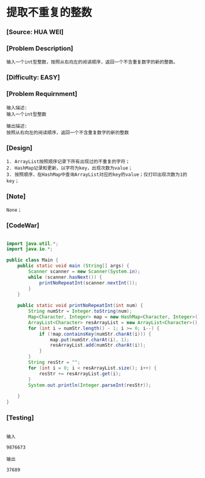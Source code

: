 # 提取不重复的整数

### [Source: HUA WEI]

### [Problem Description]
	
	输入一个int型整数，按照从右向左的阅读顺序，返回一个不含重复数字的新的整数。


### [Difficulty: EASY]

### [Problem Requirnment]
	
	输入描述:
	输入一个int型整数

	输出描述:
	按照从右向左的阅读顺序，返回一个不含重复数字的新的整数


### [Design]
	
	1. ArrayList按照顺序记录下所有出现过的不重复的字符；
	2. HashMap记录和更新，以字符为key，出现次数为value；
	3. 按照顺序，在HashMap中查询ArrayList对应的key的value；仅打印出现次数为1的key；

### [Note]

	None；

### [CodeWar]

```java

import java.util.*;
import java.io.*;

public class Main {
    public static void main (String[] args) {
        Scanner scanner = new Scanner(System.in);
        while (scanner.hasNext()) {
            printNoRepeatInt(scanner.nextInt());
        }
    }
    
    public static void printNoRepeatInt(int num) {
        String numStr = Integer.toString(num);
        Map<Character, Integer> map = new HashMap<Character, Integer>();
        ArrayList<Character> resArrayList = new ArrayList<Character>();
        for (int i = numStr.length() - 1; i >= 0; i--) {
            if (!map.containsKey(numStr.charAt(i))) {
                map.put(numStr.charAt(i), 1);
                resArrayList.add(numStr.charAt(i));
            }
        }
        String resStr = "";
        for (int i = 0; i < resArrayList.size(); i++) {
            resStr += resArrayList.get(i);
        }
        System.out.println(Integer.parseInt(resStr));
        
    }
}

```

### [Testing]

```

输入

9876673

输出

37689

```